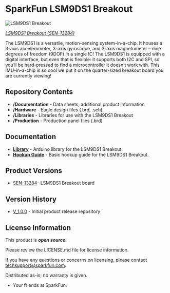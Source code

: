 SparkFun LSM9DS1 Breakout
========================================

![LSM9DS1 Breakout](https://cdn.sparkfun.com//assets/parts/1/0/5/3/3/13284-02.jpg)

[*LSM9DS1 Breakout (SEN-13284)*](https://www.sparkfun.com/products/13284)

The LSM9DS1 is a versatile, motion-sensing system-in-a-chip. It houses a 3-axis accelerometer, 3-axis gyroscope, and 3-axis magnetometer – nine degrees of freedom (9DOF) in a single IC! The LSM9DS1 is equipped with a digital interface, but even that is flexible: it supports both I2C and SPI, so you’ll be hard-pressed to find a microcontroller it doesn’t work with. This IMU-in-a-chip is so cool we put it on the quarter-sized breakout board you are currently viewing!

Repository Contents
-------------------

* **/Documentation** - Data sheets, additional product information
* **/Hardware** - Eagle design files (.brd, .sch)
* **/Libraries** - Libraries for use with the LSM9DS1 Breakout
* **/Production** - Production panel files (.brd)

Documentation
--------------
* **[Library](https://github.com/sparkfun/SparkFun_LSM9DS1_Arduino_Library)** - Arduino library for the LSM9DS1 Breakout.
* **[Hookup Guide](https://learn.sparkfun.com/tutorials/lsm9ds1-breakout-hookup-guide)** - Basic hookup guide for the LSM9DS1 Breakout.

Product Versions
----------------
* [SEN-13284](https://www.sparkfun.com/products/13284)- LSM9DS1 Breakout board

Version History
---------------
* [V_1.0.0](https://github.com/sparkfun/LSM9DS1_Breakout/releases/tag/V_1.0.0) - Initial product release repository

License Information
-------------------

This product is _**open source**_! 

Please review the LICENSE.md file for license information. 

If you have any questions or concerns on licensing, please contact techsupport@sparkfun.com.

Distributed as-is; no warranty is given.

- Your friends at SparkFun.

